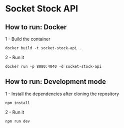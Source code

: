 # Socket Stock API

## How to run: Docker

1 - Build the container

``` docker build -t socket-stock-api . ```

2 - Run it

``` docker run -p 8080:4040 -d socket-stock-api ```

## How to run: Development mode

1 - Install the dependencies after cloning the repository

``` npm install ```

2 - Run it

``` npm run dev ```



